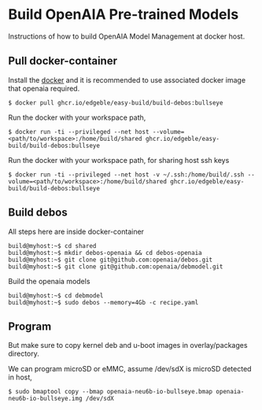 # Build OpenAIA Pre-trained Models

Instructions of how to build OpenAIA Model Management at docker host.

## Pull docker-container

Install the [docker](https://docs.docker.com/engine/install/ubuntu/) and it is recommended to use associated docker image that openaia required.

```
$ docker pull ghcr.io/edgeble/easy-build/build-debos:bullseye
```

Run the docker with your workspace path,
```
$ docker run -ti --privileged --net host --volume=<path/to/workspace>:/home/build/shared ghcr.io/edgeble/easy-build/build-debos:bullseye
```

Run the docker with your workspace path, for sharing host ssh keys
```
$ docker run -ti --privileged --net host -v ~/.ssh:/home/build/.ssh --volume=<path/to/workspace>:/home/build/shared ghcr.io/edgeble/easy-build/build-debos:bullseye
```

## Build debos

All steps here are inside docker-container
```
build@myhost:~$ cd shared
build@myhost:~$ mkdir debos-openaia && cd debos-openaia
build@myhost:~$ git clone git@github.com:openaia/debos.git
build@myhost:~$ git clone git@github.com:openaia/debmodel.git
```

Build the openaia models
```
build@myhost:~$ cd debmodel
build@myhost:~$ sudo debos --memory=4Gb -c recipe.yaml
```

## Program

But make sure to copy kernel deb and u-boot images in overlay/packages directory.

We can program microSD or eMMC, assume /dev/sdX is microSD detected in host,
```
$ sudo bmaptool copy --bmap openaia-neu6b-io-bullseye.bmap openaia-neu6b-io-bullseye.img /dev/sdX
```
